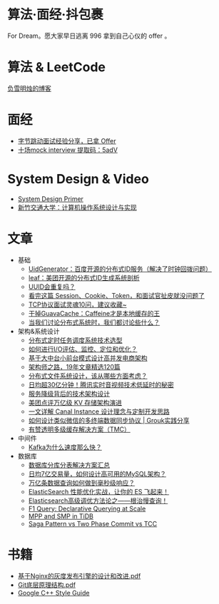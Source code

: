 # 算法·面经·抖包裹
For Dream。愿大家早日逃离 996 拿到自己心仪的 offer 。

# 算法 & LeetCode

[负雪明烛的博客](https://blog.csdn.net/fuxuemingzhu)

# 面经

* [字节跳动面试经验分享，已拿 Offer](https://mp.weixin.qq.com/s/GcoU9wWRVMXA3_JCZYb3Rg)
* [十场mock interview 提取码：5adV](https://pan.baidu.com/s/1jRof390Ej420vOPHNyoUCQ )

# System Design & Video

* [System Design Primer](https://github.com/donnemartin/system-design-primer?from=groupmessage)
* [新竹交通大学：计算机操作系统设计与实现](https://www.bilibili.com/video/BV1qt411B7NF?spm_id_from=333.788.videocard.0)

# 文章 

* 基础
  * [UidGenerator：百度开源的分布式ID服务（解决了时钟回拨问题）](https://mp.weixin.qq.com/s/8NsTXexf03wrT0tsW24EHA)
  * [leaf：美团开源的分布式ID生成系统剖析](https://mp.weixin.qq.com/s/A56iqJh-04vyVI7k22uvAA)
  * [UUID会重复吗？](https://mp.weixin.qq.com/s/MfGrlBD8zFifcqm749jDdQ)
  * [看完这篇 Session、Cookie、Token，和面试官扯皮就没问题了](https://mp.weixin.qq.com/s/fK8mWw8PaoqwBdVS0vFbbw)
  * [TCP协议面试灵魂10问，建议收藏~](https://mp.weixin.qq.com/s/B-Uc61AJLnVaFiG909RN0g)
  * [干掉GuavaCache：Caffeine才是本地缓存的王](https://mp.weixin.qq.com/s/zhYeNeyiPpFDbOukKM7uIQ)
  * [当我们讨论分布式系统时，我们都讨论些什么？](https://mp.weixin.qq.com/s/QANbguAX9Gil_FGSc0oOnw)
* 架构&系统设计
  * [分布式定时任务调度系统技术选型](https://mp.weixin.qq.com/s/e9ysYqw0OtdNKpk981hbrg)
  * [如何进行I/O评估、监控、定位和优化？](https://mp.weixin.qq.com/s/QYn4K0Yk2e-eR-GQwKIwhA)
  * [基于大中台小前台模式设计高并发电商架构](https://mp.weixin.qq.com/s/BCcY8f0Cw2xJT91RyGG54A)
  * [架构师之路，19年文章精选120篇](https://mp.weixin.qq.com/s/syli7vs7Jw_VOTl5B2YUqg)
  * [分布式文件系统设计，该从哪些方面考虑？](https://mp.weixin.qq.com/s/ELH2ck134IZnzV5lZaWtKg)
  * [日均超30亿分钟！腾讯实时音视频技术低延时的秘密](https://mp.weixin.qq.com/s/gV7ucyLhr78Ts2MmvBEQgQ)
  * [服务降级背后的技术架构设计](https://mp.weixin.qq.com/s/cfWwjhKgDXMSQ3BzJ_S2Ag)
  * [美团点评万亿级 KV 存储架构演进](https://mp.weixin.qq.com/s/l9A-z-Ol8FaSXg8Q0NU1UQ)
  * [一文详解 Canal Instance 设计理念与定制开发思路](https://mp.weixin.qq.com/s/9tS6G_Az64ToJiq-x2ZGpw)
  * [如何设计类似微信的多终端数据同步协议 | Grouk实践分享](https://mp.weixin.qq.com/s/2Ufzr3UXYcAuTOpc6W1qCQ)
  * [有赞透明多级缓存解决方案（TMC）](https://tech.youzan.com/tmc/)
* 中间件
  * [Kafka为什么速度那么快？](https://mp.weixin.qq.com/s/qB5FVD69p4aIHkEa0z_xFw)
* 数据库
  * [数据库分库分表解决方案汇总](https://mp.weixin.qq.com/s/kESm-PLwaTbFgg5gPbX-0A)
  * [日均7亿交易量，如何设计高可用的MySQL架构？](https://mp.weixin.qq.com/s/UaH1mbt1PsmGWMxgsrq1Pw)
  * [万亿条数据查询如何做到毫秒级响应？](https://mp.weixin.qq.com/s/rJftbmG6-Q7i0RWX8dRNBQ)
  * [ElasticSearch 性能优化实战，让你的 ES 飞起来！](https://mp.weixin.qq.com/s/PFzRT5Ky0reMXrMRJsj2jQ)
  * [Elasticsearch高级调优方法论之——根治慢查询！](https://mp.weixin.qq.com/s/Fw4RW9H_qLIP4MeqOZ_FMw)
  * [F1 Query: Declarative Querying at Scale](https://mp.weixin.qq.com/s/QsOYT4wItXS4PvVcsNrH6g)
  * [MPP and SMP in TiDB](https://mp.weixin.qq.com/s/Pqmgu_10BUbtcScBhFQQHg)
  * [Saga Pattern vs Two Phase Commit vs TCC](https://www.atomikos.com/Documentation/SagasVsTwoPhaseCommitVsTCC)

# 书籍

* [基于Nginx的灰度发布引擎的设计和改进.pdf](./books/基于Nginx的灰度发布引擎的设计和改进.pdf)
* [Git底层原理结构.pdf](./books/Git底层原理结构.pdf)
* [Google C++ Style Guide](https://google.github.io/styleguide/cppguide.html)

